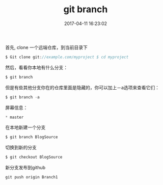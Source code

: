 ﻿---
title: git branch
date: 2017-04-11 16:23:02
tags:
---



首先, clone 一个远端仓库，到当前目录下
```cs
$ Git clone git://example.com/myproject $ cd myproject
```
然后，看看你本地有什么分支：
```cs
$ git branch
```
但是有些其他分支你在的仓库里面是隐藏的，你可以加上－a选项来查看它们：
```cs
$ git branch -a
```
屏幕信息：
```cs
* master
  ```

在本地新建一个分支
```cs
$ git branch BlogSource
```

 切换到新的分支
 ```cs
 $ git checkout BlogSource
 ```

 新分支发布到github
 ```cs
 git push origin Branch1
 ```




